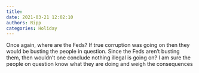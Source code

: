```yaml
---
title: 
date: 2021-03-21 12:02:10
authors: Ripp
categories: Holiday
---
```


 Once again, where are the Feds?   If true corruption was going on then they would be busting the people in question.   Since the Feds aren’t busting them, then wouldn’t one conclude nothing illegal is going on?
I am sure the people on question know what they are doing and weigh the consequences